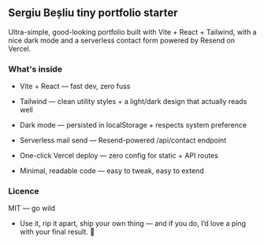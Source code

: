 ## Sergiu Beșliu tiny portfolio starter

Ultra-simple, good-looking portfolio built with Vite + React + Tailwind, with a nice dark mode and a serverless contact form powered by Resend on Vercel.



### What's inside

- Vite + React — fast dev, zero fuss

- Tailwind — clean utility styles + a light/dark design that actually reads well

- Dark mode — persisted in localStorage + respects system preference

- Serverless mail send — Resend-powered /api/contact endpoint

- One-click Vercel deploy — zero config for static + API routes

- Minimal, readable code — easy to tweak, easy to extend

### Licence
MIT — go wild
- Use it, rip it apart, ship your own thing — and if you do, I’d love a ping with your final result. 💌
